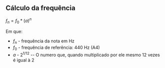 ## Cálculo da frequência

$`f_n = f_0 * (a)^n`$

Em que:

- $f_n$ - frequência da nota em Hz
- $f_0$ - frequência de referência: 440 Hz (A4)
- $a$ - $2^{1/12}$ -- O numero que, quando multiplicado por ele mesmo 12 vezes é igual à 2
